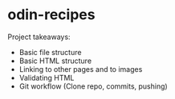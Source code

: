 # odin-recipes
Project takeaways:
- Basic file structure
- Basic HTML structure
- Linking to other pages and to images
- Validating HTML
- Git workflow (Clone repo, commits, pushing)